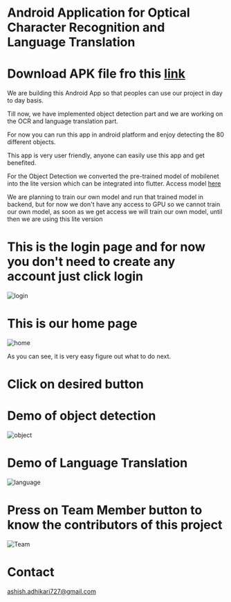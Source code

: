 # Android Application for Optical Character Recognition and Language Translation

# Download APK file fro this [link](https://drive.google.com/drive/folders/1qvyiy0-t72qvkly3he0Jh3SYG1-AEIOc?usp=sharing)

We are building this Android App so that peoples can use our project in day to day basis. 

Till now, we have implemented object detection part and we are working on the OCR and language translation part. 

For now you can run this app in android platform and enjoy detecting the 80 different objects.

This app is very user friendly, anyone can easily use this app and get benefited.

For the Object Detection we converted the pre-trained model of mobilenet into the lite version which can be integrated into flutter. Access model [here](https://github.com/ashish807/OCR-and-language-translation/tree/master/App%20Development/app_dev/assets/tflite)

We are planning to train our own model and run that trained model in backend, but for now we don't have any access to GPU so we cannot train our own model, as soon as we get access we will train our own model, until then we are using this lite version 

# This is the login page and for now you don't need to create any account just click login

![login](https://github.com/ashish807/OCR-and-language-translation/blob/master/Images/login_page.jpeg)

# This is our home page

![home](https://github.com/ashish807/OCR-and-language-translation/blob/master/Images/home.PNG)

As you can see, it is very easy figure out what to do next.


# Click on desired button

# Demo of object detection

![object](https://github.com/ashish807/OCR-and-language-translation/blob/master/Images/objectDetection.jpeg)

# Demo of Language Translation

![language](https://github.com/ashish807/OCR-and-language-translation/blob/master/Images/LanguageTranslationDemo.PNG)


# Press on Team Member button to know the contributors of this project

![Team](https://github.com/ashish807/OCR-and-language-translation/blob/master/Images/team.jpeg)


# Contact

ashish.adhikari727@gmail.com
